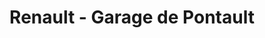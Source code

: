 ---
title: "Renault - Garage de Pontault"
url: /pontault-combault/renault-garage-de-pontault/
shop: Autowerkstatt
---
